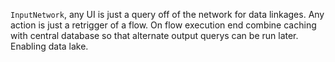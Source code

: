 `InputNetwork`, any UI is just a query off of the network for data linkages. Any action is just a retrigger of a flow. On flow execution end combine caching with central database so that alternate output querys can be run later. Enabling data lake.